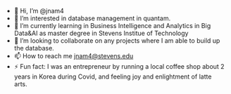 - 👋 Hi, I’m @jnam4
- 👀 I’m interested in database management in quantam.
- 🌱 I’m currently learning in Business Intelligence and Analytics in Big Data&AI as master degree in Stevens Institue of Technology 
- 💞️ I’m looking to collaborate on any projects where I am able to build up the database. 
- 📫 How to reach me jnam4@stevens.edu
- ⚡ Fun fact: I was an entrepreneur by running a local coffee shop about 2 years in Korea during Covid, and feeling joy and enlightment of latte arts.

<!---
jnam4/jnam4 is a ✨ special ✨ repository because its `README.md` (this file) appears on your GitHub profile.
You can click the Preview link to take a look at your changes.
--->
